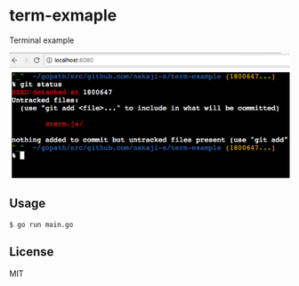 # term-exmaple

Terminal example

![](image.png)

## Usage
```
$ go run main.go
```

## License

MIT